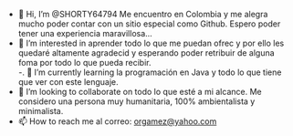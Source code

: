 - 👋 Hi, I’m @SHORTY64794  Me encuentro en Colombia y me alegra mucho poder contar con un sitio especial como Github. Espero poder tener una experiencia maravillosa...
- 👀 I’m interested in  aprender todo lo que me puedan ofrec y por ello les quedaré altamente agradecid y  esperando poder retribuir de alguna foma por todo lo que pueda recibir.   
-. 🌱 I’m currently learning  la programación en Java y todo lo que tiene que ver con este lenguaje. 
- 💞️ I’m looking to collaborate on  todo lo que esté a mi alcance.  Me  considero una persona muy humanitaria, 100% ambientalista y minimalista.
- 📫 How to reach me al correo: orgamez@yahoo.com 

<!---
SHORTY64794/SHORTY64794 is a ✨ special ✨ repository because its `README.md` (this file) appears on your GitHub profile.
You can click the Preview link to take a look at your changes.
--->
